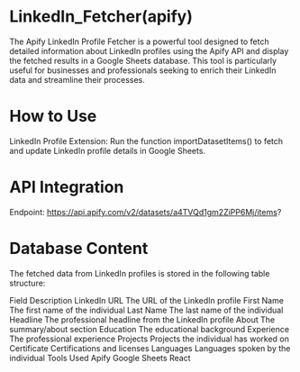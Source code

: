 # LinkedIn_Fetcher(apify)

The Apify LinkedIn Profile Fetcher is a powerful tool designed to fetch detailed information about LinkedIn profiles using the Apify API and display the fetched results in a Google Sheets database. This tool is particularly useful for businesses and professionals seeking to enrich their LinkedIn data and streamline their processes.


# How to Use
LinkedIn Profile Extension:
Run the function importDatasetItems() to fetch and update LinkedIn profile details in Google Sheets.


# API Integration
Endpoint: https://api.apify.com/v2/datasets/a4TVQd1gm2ZiPP6Mj/items?

# Database Content
The fetched data from LinkedIn profiles is stored in the following table structure:

Field	Description
LinkedIn URL	The URL of the LinkedIn profile
First Name	The first name of the individual
Last Name	The last name of the individual
Headline	The professional headline from the LinkedIn profile
About	The summary/about section
Education	The educational background
Experience	The professional experience
Projects	Projects the individual has worked on
Certificate	Certifications and licenses
Languages	Languages spoken by the individual
Tools Used
Apify
Google Sheets
React
